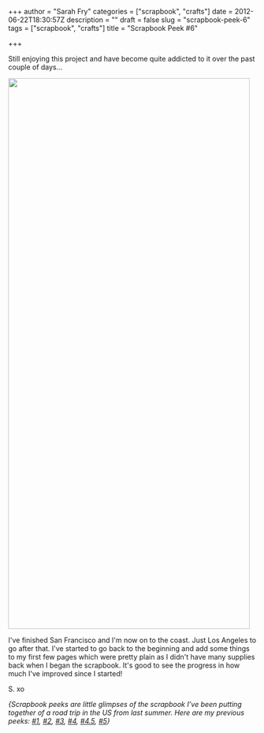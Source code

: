 +++
author = "Sarah Fry"
categories = ["scrapbook", "crafts"]
date = 2012-06-22T18:30:57Z
description = ""
draft = false
slug = "scrapbook-peek-6"
tags = ["scrapbook", "crafts"]
title = "Scrapbook Peek #6"

+++


Still enjoying this project and have become quite addicted to it over the past couple of days...

<a href="http://sweetaspi.co.uk/content/images/2012/06/scrappeek6.jpg"><img class="aligncenter size-full wp-image-894" title="scrappeek6" src="http://sweetaspi.co.uk/content/images/2012/06/scrappeek6.jpg" alt="" width="490" height="1117" /></a>

I've finished San Francisco and I'm now on to the coast. Just Los Angeles to go after that. I've started to go back to the beginning and add some things to my first few pages which were pretty plain as I didn't have many supplies back when I began the scrapbook. It's good to see the progress in how much I've improved since I started!

S. xo

<em><em>{Scrapbook peeks are little glimpses of the scrapbook I’ve been putting together of a road trip in the US from last summer. Here are my previous peeks: <a title="A Chilled Out Weekend" href="http://sweetaspi.co.uk/a-chilled-out-weekend/">#1</a>, <a title="Scrapbook Peek #2" href="http://sweetaspi.co.uk/scrapbook-peek-2/">#2</a>, <a title="Life Lately" href="http://sweetaspi.co.uk/life-lately/">#3</a>, <a title="Scrapbook Peek #4" href="http://sweetaspi.co.uk/scrapbook-peek-4/" target="_blank">#4</a>, <a title="DIY: Sewn Map Art" href="http://sweetaspi.co.uk/diy-sewn-map-art/" target="_blank">#4.5</a>, <a title="Scrapbook Peek #5" href="http://sweetaspi.co.uk/scrapbook-peek-5/">#5</a>}</em></em>

